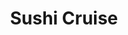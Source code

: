---
layout: place
title: "Sushi Cruise"
permalink: /new-jersey/edgewater/sushi-cruise.html
stateAbbr: NJ
stateName: New Jersey
cityName: Edgewater
seo:
  name: "Sushi Cruise"
  type: Restaurant
  links: http://www.sushi-cruise.com/
description: "Japanese eats & sushi selected off a conveyor belt in a riverside setting with a patio & NYC views. Sushi Cruise serves delicious sushi in Edgewater, New Jersey. Try fresh Japanese dishes for a great dining experience. Available for takeout, delivery, lunch, and dinner."
place_id: ChIJZ5fe_Uv2wokRUEQShWZJFHI
photos:
  - name: >-
      places/ChIJZ5fe_Uv2wokRUEQShWZJFHI/photos/AeeoHcKQUbeeY5nRj1V8nGScsXr_tSLStzbIi7AqvAX4QuqzFf7AVWAdrrmbRoROdjTRokUbkiFUMbWg-iHSQC-RtAaApS6fQPZlsvjwS8lnDIKF1XXuY7OaCS_qEYpl2yP_CbL32NVQF92Khq3JJoz1yhCguU77U81xs9TlMeOTyHAPDByIxzwzB8cJ8oHowvbhXRm4MDbgvR7OawzmTwNB69PlHkcFAeCxljHnDEpDBu7ccqFYdZU2Ce2jSCDROmlg2B58M2gLFQxK62woFlWJSbIQD73swU9zQ_0CZTx2PvfLRg
    widthPx: 3200
    heightPx: 4800
    authorAttributions:
      - displayName: Sushi Cruise
        uri: https://maps.google.com/maps/contrib/114124104167406485480
        photoUri: >-
          https://lh3.googleusercontent.com/a-/ALV-UjUWCKZK9groVLRLf6BlpYkANXZJp0q0wHnBxNbFgUcER9GV9DE=s100-p-k-no-mo
    flagContentUri: >-
      https://www.google.com/local/imagery/report/?cb_client=maps_api_places.places_api&image_key=!1e10!2sAF1QipNkxl3utKTBdKw9xIB2MSggSp2CeIf_d5nZrZzu&hl=en-US
    googleMapsUri: >-
      https://www.google.com/maps/place//data=!3m4!1e2!3m2!1sAF1QipNkxl3utKTBdKw9xIB2MSggSp2CeIf_d5nZrZzu!2e10!4m2!3m1!1s0x89c2f64bfdde9767:0x7214496685124450
  - name: >-
      places/ChIJZ5fe_Uv2wokRUEQShWZJFHI/photos/AeeoHcJXjjvXbpwF6wp-OZrEDZw58CGniQ2g7ZG2Mu7EkWCjta5ixvRdnyUXdZB9VYVxNxE2W5FU_NOeYzzEzib9NsoivwEHb-TXdKpU3rSgR7jfUqnT7XnTTAlJ_N8Awb94e_iWFWO4uKb2h7q0kARtZWKEzElTr1rVlXlOPuh33rTIL80GnzvPL9_fZWrkuEE9Mc74B4WYlqYRunP68IetYs8f6EOcjqhi7v5qv38nuCv3smswRgyAYxMe8zsxmtAXaseGs2zCX81rUaLYeDsOQz2q5O5VDqty54B-X09fomMIQVxDlk1GAT_9EcuvPHYJOHlz8RCqvk6Xi5M02CY4jrR-zTwoZmBwS5ecFD8fja7qeelXjC_bPD5nZveigjgne8OTJ9wcJErrpZUTehC2xdu2qOtYiwSQXZlfuyy6fBhuVgk
    widthPx: 4032
    heightPx: 3024
    authorAttributions:
      - displayName: Erzsebet M
        uri: https://maps.google.com/maps/contrib/114372336849964847549
        photoUri: >-
          https://lh3.googleusercontent.com/a/ACg8ocLIipDoQWdX2JGa43woW5QQxpnlKNLJaQRNQKfX6CTlHTYUgw=s100-p-k-no-mo
    flagContentUri: >-
      https://www.google.com/local/imagery/report/?cb_client=maps_api_places.places_api&image_key=!1e10!2sCIHM0ogKEICAgMCIianviAE&hl=en-US
    googleMapsUri: >-
      https://www.google.com/maps/place//data=!3m4!1e2!3m2!1sCIHM0ogKEICAgMCIianviAE!2e10!4m2!3m1!1s0x89c2f64bfdde9767:0x7214496685124450
  - name: >-
      places/ChIJZ5fe_Uv2wokRUEQShWZJFHI/photos/AeeoHcIqVmCIXV5zZo8iqDtOstxLc6Mp9oA0s3Bjk8eBQav8BSZhOU09QQYd9ZU88fscOOcC_7pbeceFK_szJ9DzJXxThaH20XTlBrBi-R4Oq2sa1nxTr2Lw5SG8DVYbpe0T02HQfnA1RQMNv2ssFipffmaAUbRrv7I1KzOXGXHwuvLp3C9ppUS74PXKjTtWnNF86Ve-Kp_W2UUhfesN5T46jFilKW45AVA2Vw9ASNR_fyd8ToZRvQdGGBP-IWPeFOj8GzV3__3K-A0VhVgu4_5haPAncKAkN2Z03304VnBsNQ5YVLeAlmgkZoSOgJ6t7I4MTI1098_mgQOBRWbgphMrE8yfz7G6uDylO5ls_tYgzq1p1QHlPGEf2w2GHpAI3kJYopBHpB6FhNseKPLCeoIokzZPUqWSHgL7i3mIdHh-yO9SkOQ1
    widthPx: 4032
    heightPx: 2268
    authorAttributions:
      - displayName: Latoya Taylor
        uri: https://maps.google.com/maps/contrib/102888098488818368210
        photoUri: >-
          https://lh3.googleusercontent.com/a-/ALV-UjXor3-DQ0cvHdip2kPuzeWbuvGBRuNTiUb8zEtY3AUGacmb-5s=s100-p-k-no-mo
    flagContentUri: >-
      https://www.google.com/local/imagery/report/?cb_client=maps_api_places.places_api&image_key=!1e10!2sCIHM0ogKEICAgMDwt5aw1wE&hl=en-US
    googleMapsUri: >-
      https://www.google.com/maps/place//data=!3m4!1e2!3m2!1sCIHM0ogKEICAgMDwt5aw1wE!2e10!4m2!3m1!1s0x89c2f64bfdde9767:0x7214496685124450
  - name: >-
      places/ChIJZ5fe_Uv2wokRUEQShWZJFHI/photos/AeeoHcIO1zxaLkNk98uQgr4_bcfMnt7LTBB0QQY_0Oe6rzboGoZ7Zjx_y0l8jh9xmavP3j87e2NV-ptmDKkm9z254N444G-QfkZgogRoGhfUv2qPoOz74GjU1fhE_uWZaUx0zKbcqL0LXby3QJjlOW_YASlKMwwDSTO0mcJ2Yyv8uzRTd5OZvGM--MYRCFGt7ftRjY6yFGdGdDpTNHLL6_wh6bk_dCATIbm5TJFC39wdUHAzmJJLYBcJ9JUkhfSPu9YR5T2DMYYyCJXbFAXasv-Ow3g0u8aeBsGd6CmEZMeswp3eDBe1qys53wOWpPBpDs6xc58P4lAOgLc4CUTB_TlN3FNZu7UEXjY98fhjFfZ4p0IpcmcRV-p6zropRABTps7ypgpFGtIacKNPCw7ts44E7N0zsmtoaGZCfF22uY-fXdi6iwE
    widthPx: 3456
    heightPx: 4608
    authorAttributions:
      - displayName: Daniel Bohorquez
        uri: https://maps.google.com/maps/contrib/118111743327396205139
        photoUri: >-
          https://lh3.googleusercontent.com/a-/ALV-UjWfVbAxiVYbl4FD3HhH69uxijyWcG1bUA7lRTAZK2cGJMlDtLcfDQ=s100-p-k-no-mo
    flagContentUri: >-
      https://www.google.com/local/imagery/report/?cb_client=maps_api_places.places_api&image_key=!1e10!2sCIHM0ogKEICAgIDk37u_5gE&hl=en-US
    googleMapsUri: >-
      https://www.google.com/maps/place//data=!3m4!1e2!3m2!1sCIHM0ogKEICAgIDk37u_5gE!2e10!4m2!3m1!1s0x89c2f64bfdde9767:0x7214496685124450
  - name: >-
      places/ChIJZ5fe_Uv2wokRUEQShWZJFHI/photos/AeeoHcLZfn5z2DdBL63vofvc-rGSX6GLJWQhcWe8x1PSwArURem-_VV6Gd4O9ZUW1Nf1FTCjYt1ZVcl2q8fyIWlgbU-ZxfFJxXqRPs0EgzoNMeqg5WHJ1iXBXDUm-l42fnV6wfF4om2eWcjUi1DO8pX_igKwsUf3R84L-daYcldeN7wSL5y0tNtmNKdvZ0rhsCyQCFCvECkvaRL6RdViBj3n_Nc_PdT4F_QQdprtLrB8x7mKm0AghDUDXv22HU0sNlwY0m-zoj8wEQHasRl80rAVmFtQ-1NxDO7XT9BqPa1eRvPEKK_vkUwEWtLLw_XoLvvys8Fv8AqjzClCThKIvYkhm2ZOnphPbMXIVdLSVkohhWW4AWgi3iWsg2aHcOSXyVLa8ZmDlIR9aJdWmJvsZCuZXg-RZajuRL956KxyFrmL0ldhODX3
    widthPx: 4800
    heightPx: 3600
    authorAttributions:
      - displayName: John Esguerra
        uri: https://maps.google.com/maps/contrib/102778974965386928456
        photoUri: >-
          https://lh3.googleusercontent.com/a/ACg8ocJXHOgImp93neLeyyxWiyuADRF97j8ItwOnE4Pp764IgQRrgw=s100-p-k-no-mo
    flagContentUri: >-
      https://www.google.com/local/imagery/report/?cb_client=maps_api_places.places_api&image_key=!1e10!2sCIHM0ogKEICAgIDti47MpQE&hl=en-US
    googleMapsUri: >-
      https://www.google.com/maps/place//data=!3m4!1e2!3m2!1sCIHM0ogKEICAgIDti47MpQE!2e10!4m2!3m1!1s0x89c2f64bfdde9767:0x7214496685124450
  - name: >-
      places/ChIJZ5fe_Uv2wokRUEQShWZJFHI/photos/AeeoHcKjYnxVjDWOo94y-dobbuWOJHV5swmHnlGAFWbW_MfbHl4yxVl61LBWSfUCoux_5idy5n44KZ-YhcZX7RnT72-C9aPoDgp831nqrhq9KlrEdBXuU8yvLBvH8mvMsU4TkBtxwVSlYYN6OAfNvw3aF6xN8flTmTk6w9qyYECRo6Y-Xqi635V1fyJ1dhHFmHUkTmI_F7hGGoEX-FeSaVuyYNKLg7eca97hgd2W8v37pGHZYEWMLaQdXpAFYT4xtBazwusVLe5IWhO3VnXEz6b88fTOnHWCueqSR_5Jv8Z70f_f9hmBBGK5r7hmpve_vTSAy-e0HWIKSI-2zaWa64TxCr__O4ufr6esWnnsSpKtih7sREY1QDR6OJIQY8NO3pgWESab2ghBcriE11NOUB-E5AEl1yDXRO4Ss2X0Wo6NyIkKc2jn
    widthPx: 3840
    heightPx: 2160
    authorAttributions:
      - displayName: DEBORA FIGUEIREDO
        uri: https://maps.google.com/maps/contrib/115661558343664384829
        photoUri: >-
          https://lh3.googleusercontent.com/a-/ALV-UjVfb0xfscOjekxqSKZQ7rJHNYFzt4-YX0zDjtbXDUUKHzp0LE7N3A=s100-p-k-no-mo
    flagContentUri: >-
      https://www.google.com/local/imagery/report/?cb_client=maps_api_places.places_api&image_key=!1e10!2sCIHM0ogKEICAgICD6Zj5vAE&hl=en-US
    googleMapsUri: >-
      https://www.google.com/maps/place//data=!3m4!1e2!3m2!1sCIHM0ogKEICAgICD6Zj5vAE!2e10!4m2!3m1!1s0x89c2f64bfdde9767:0x7214496685124450
  - name: >-
      places/ChIJZ5fe_Uv2wokRUEQShWZJFHI/photos/AeeoHcKO80l4YkHcxePUaQvhL3GJ-2k3HDUrlSweUttJmd5YeEQaBnk_KK8MJVKqX1WKmBQGHUzaSllUIWtlOIxswh_tsZVEgAcqpQ4IP_8cN-e6WaAotdnib8xHa1K2OAmMFZ3YR7X_rEsH-SFWRCYUHyZ0gUZDheYBIAVUquJSnAmtb1fV5OcsXmYwcdW6qUUWuSWRx-AHJ5QIe42E2Ct1yvUy385s4BW0giddxqg2YMT9U35NgX22YDhyIWoSA4KO4_iny8clQxwjO0Jll9VWY1JxvIfC4DkP0AD99o6NTstvOrg3C4UPvd0WTEzdd6rqsCnYfj1YklyJK0aqa3qm8CZa4M1x_rbQjkjkYZX8-a3eu3DCl23Zz8wk47MNpt-TeNrNqysnjEmoPLlareEUGs_rgWRP8MOaZOHYBbJqOAbSgg
    widthPx: 3024
    heightPx: 4032
    authorAttributions:
      - displayName: Erzsebet M
        uri: https://maps.google.com/maps/contrib/114372336849964847549
        photoUri: >-
          https://lh3.googleusercontent.com/a/ACg8ocLIipDoQWdX2JGa43woW5QQxpnlKNLJaQRNQKfX6CTlHTYUgw=s100-p-k-no-mo
    flagContentUri: >-
      https://www.google.com/local/imagery/report/?cb_client=maps_api_places.places_api&image_key=!1e10!2sCIHM0ogKEICAgMCIianvSA&hl=en-US
    googleMapsUri: >-
      https://www.google.com/maps/place//data=!3m4!1e2!3m2!1sCIHM0ogKEICAgMCIianvSA!2e10!4m2!3m1!1s0x89c2f64bfdde9767:0x7214496685124450
  - name: >-
      places/ChIJZ5fe_Uv2wokRUEQShWZJFHI/photos/AeeoHcKHSEDueNcjjb3UgyugZch29-l3IlfNI89P8V341BxtFKb2PVpnmhRAfmGB4JIMtM-Hs_4wlBvRfw4EiCVOmRHMzzPu4-bXHhP_KYMZnD-IB7QLF01eglrAW0_46B8SCSVnZ4xO0JEvteXLta8aaXeM34IJGzS_T6XXvrEyJD4hfuF4KzcVNKpEiGHQGrJNsEOhHZfVwjONVkXya-eyIqO-48Myj5OE2hYtpeh2-XqqOD0pn7aEpooOGiJ7oByI-pC2mKFX3qE2mV5_pk2t0r1qK2UhF7aImM7MMphghimd8DtZXyxCZkVxSW7M5MW_noWMSUCN8pZt8BP52TlHEIPPS35PXZWXCqOEgPL_5_y5WI-xwEc_VfgBq-dQ4_PS7F5JFhUpYeiED0__B1hia8qrZSxKdCcgaHPL1cBaGilAVg
    widthPx: 3024
    heightPx: 4032
    authorAttributions:
      - displayName: Erzsebet M
        uri: https://maps.google.com/maps/contrib/114372336849964847549
        photoUri: >-
          https://lh3.googleusercontent.com/a/ACg8ocLIipDoQWdX2JGa43woW5QQxpnlKNLJaQRNQKfX6CTlHTYUgw=s100-p-k-no-mo
    flagContentUri: >-
      https://www.google.com/local/imagery/report/?cb_client=maps_api_places.places_api&image_key=!1e10!2sCIHM0ogKEICAgMCIianvMA&hl=en-US
    googleMapsUri: >-
      https://www.google.com/maps/place//data=!3m4!1e2!3m2!1sCIHM0ogKEICAgMCIianvMA!2e10!4m2!3m1!1s0x89c2f64bfdde9767:0x7214496685124450
  - name: >-
      places/ChIJZ5fe_Uv2wokRUEQShWZJFHI/photos/AeeoHcKbSEBgrVaFJRXJfTT6Y5j1Vfn1FW3_5oBafLfszv7nU3dBrJ1yb74SuKwPJz_JgwUgVCizFNCBOjKCVOXbu_RZGMfVEICx4Wwm5kkiKGW1cO-ayp7pibSfqcmA0vtOm6XoNTo4oK-MyUZJf-2Hzaa7zjuWJbLGOhPFoq4XF082QQrnTZtNRYAmtLRefUog6iM1BYOND-mjp6e4WQyucJ1CBxsEPdnCmQ6FthDMcnhmQ3O7Fx9oBS_Mw8IFDmUpGV6is8c-SnElUa7ufJpYT3lrGEq1f1bmBsc6KqsmWUdu6zLIE7Xy5irOof5WisszhEpYbi11giXg5rejuwPYEm_YKp5rTjQRxuWCtu94n0fJmp0ugprQWOikX2rdXCXZXIN_Byl3lI5Xwg_-bE19FOHgO41qA1eEqx7pfOtsKpyqlw
    widthPx: 4032
    heightPx: 3024
    authorAttributions:
      - displayName: Elina Policastro
        uri: https://maps.google.com/maps/contrib/107715548274914431324
        photoUri: >-
          https://lh3.googleusercontent.com/a-/ALV-UjXRvN752Ru4NOURjwF_SxOzuG6OkyXJ8xFiBEgFdLrcznmFw8Ye=s100-p-k-no-mo
    flagContentUri: >-
      https://www.google.com/local/imagery/report/?cb_client=maps_api_places.places_api&image_key=!1e10!2sCIHM0ogKEICAgICzx9y3Fg&hl=en-US
    googleMapsUri: >-
      https://www.google.com/maps/place//data=!3m4!1e2!3m2!1sCIHM0ogKEICAgICzx9y3Fg!2e10!4m2!3m1!1s0x89c2f64bfdde9767:0x7214496685124450
  - name: >-
      places/ChIJZ5fe_Uv2wokRUEQShWZJFHI/photos/AeeoHcJ4Bi-HD1VJnPCYCH4XwNpjoDm4mYIWGzt8VfcalOYk57N_fEuyXG4GzMsoUZ6w7ZEmIEmPzCEJFxL9kCBqxESob6QT-0caNUIeES5VXK6B6y6KkQRpt7JzySlCUQyzcfTGvKGIF0XHvpBGuFxovyVloyrPm9Bpf95cCqAv8HJncrAT4mlUjIo6N6AqzUfgOJxjCU6hPug2AyE93mjANwqRUarxosDnjCx2BLlP_0QI8YJHXSO6SPS6mHsiFEdsTbfZqqZB71r9isO2rcBHijKScVwDqJCCs_5JpwsbFOIHR-DvFvMFfu8cSnvkIKW2q7bihAlXz-qp7NagYk6gnZ3TkGIowQWyx_3r04u6scGHg6bDXlbcQuuAfloYksl61oBrXe-z96atzvEcpzhKPVO62sdsBoXUzJcQXzHGw93W3Q
    widthPx: 3024
    heightPx: 3024
    authorAttributions:
      - displayName: Melody de Castro
        uri: https://maps.google.com/maps/contrib/111227285226112164234
        photoUri: >-
          https://lh3.googleusercontent.com/a-/ALV-UjW160nenoY-5Rf9SEQoJgoTTLlNAyP2ng6j3uJORyNn5bMjZCrCCg=s100-p-k-no-mo
    flagContentUri: >-
      https://www.google.com/local/imagery/report/?cb_client=maps_api_places.places_api&image_key=!1e10!2sCIHM0ogKEICAgICHzLqaBw&hl=en-US
    googleMapsUri: >-
      https://www.google.com/maps/place//data=!3m4!1e2!3m2!1sCIHM0ogKEICAgICHzLqaBw!2e10!4m2!3m1!1s0x89c2f64bfdde9767:0x7214496685124450
address: '725 River Rd #51, Edgewater, NJ 07020, USA'
street: '725 River Rd #51'
city: Edgewater
state: NJ
zip: '07020'
country: USA
neighborhood: null
latitude: '40.818366'
longitude: '-73.977259'
accessibility_options:
  wheelchairAccessibleParking: true
  wheelchairAccessibleEntrance: true
  wheelchairAccessibleRestroom: true
  wheelchairAccessibleSeating: true
business_status: OPERATIONAL
name: Sushi Cruise
google_maps_links:
  directionsUri: >-
    https://www.google.com/maps/dir//''/data=!4m7!4m6!1m1!4e2!1m2!1m1!1s0x89c2f64bfdde9767:0x7214496685124450!3e0
  placeUri: https://maps.google.com/?cid=8220275924526056528
  writeAReviewUri: >-
    https://www.google.com/maps/place//data=!4m3!3m2!1s0x89c2f64bfdde9767:0x7214496685124450!12e1
  reviewsUri: >-
    https://www.google.com/maps/place//data=!4m4!3m3!1s0x89c2f64bfdde9767:0x7214496685124450!9m1!1b1
  photosUri: >-
    https://www.google.com/maps/place//data=!4m3!3m2!1s0x89c2f64bfdde9767:0x7214496685124450!10e5
primary_type: Japanese Restaurant
opening_hours:
  regular: null
  current: null
secondary_opening_hours:
  regular:
    weekdayDescriptions: null
    type: null
  current:
    weekdayDescriptions: null
    type: null
phone: (201) 313-3611
price_level: PRICE_LEVEL_MODERATE
price_range: $30 &ndash; $50
rating: '4.2'
rating_count: 0
website: http://www.sushi-cruise.com/
reviews:
  - name: >-
      places/ChIJZ5fe_Uv2wokRUEQShWZJFHI/reviews/ChZDSUhNMG9nS0VJQ0FnTUNJaWFudkVBEAE
    relativePublishTimeDescription: a week ago
    rating: 5
    text:
      text: Great place , love the scenery! Relaxing restaurant. Loved the udon soup
      languageCode: en
    originalText:
      text: Great place , love the scenery! Relaxing restaurant. Loved the udon soup
      languageCode: en
    authorAttribution:
      displayName: Erzsebet M
      uri: https://www.google.com/maps/contrib/114372336849964847549/reviews
      photoUri: >-
        https://lh3.googleusercontent.com/a/ACg8ocLIipDoQWdX2JGa43woW5QQxpnlKNLJaQRNQKfX6CTlHTYUgw=s128-c0x00000000-cc-rp-mo-ba3
    publishTime: '2025-04-03T01:25:39.197282Z'
    flagContentUri: >-
      https://www.google.com/local/review/rap/report?postId=ChZDSUhNMG9nS0VJQ0FnTUNJaWFudkVBEAE&d=17924085&t=1
    googleMapsUri: >-
      https://www.google.com/maps/reviews/data=!4m6!14m5!1m4!2m3!1sChZDSUhNMG9nS0VJQ0FnTUNJaWFudkVBEAE!2m1!1s0x89c2f64bfdde9767:0x7214496685124450
  - name: >-
      places/ChIJZ5fe_Uv2wokRUEQShWZJFHI/reviews/ChZDSUhNMG9nS0VJQ0FnTUNJcUxmQUlREAE
    relativePublishTimeDescription: 2 weeks ago
    rating: 5
    text:
      text: >-
        Couldn't find any where open late Friday evening to eat stumble on this
        hidden gem. Food was authentic and very good!

        Picture are after I started eating was so hungry.
      languageCode: en
    originalText:
      text: >-
        Couldn't find any where open late Friday evening to eat stumble on this
        hidden gem. Food was authentic and very good!

        Picture are after I started eating was so hungry.
      languageCode: en
    authorAttribution:
      displayName: T Tootle
      uri: https://www.google.com/maps/contrib/114651845416769963841/reviews
      photoUri: >-
        https://lh3.googleusercontent.com/a-/ALV-UjUMyOkI9KwQ9TPCsYr6vbyCJ-XEaPczC2Iiq3qcAvy_gjGWpwGdkA=s128-c0x00000000-cc-rp-mo-ba4
    publishTime: '2025-03-29T21:58:28.056885Z'
    flagContentUri: >-
      https://www.google.com/local/review/rap/report?postId=ChZDSUhNMG9nS0VJQ0FnTUNJcUxmQUlREAE&d=17924085&t=1
    googleMapsUri: >-
      https://www.google.com/maps/reviews/data=!4m6!14m5!1m4!2m3!1sChZDSUhNMG9nS0VJQ0FnTUNJcUxmQUlREAE!2m1!1s0x89c2f64bfdde9767:0x7214496685124450
  - name: >-
      places/ChIJZ5fe_Uv2wokRUEQShWZJFHI/reviews/ChZDSUhNMG9nS0VJQ0FnSURMczZlek1REAE
    relativePublishTimeDescription: 9 months ago
    rating: 5
    text:
      text: >-
        Came to Sushi Cruise with my brother, father, and mother after Church on
        June 30th, 2024 in the afternoon for the first time. Here are my notes:

        •Food- Amazing hot tea, Would highly recommend. Food presentation is
        beautiful and tastes just as good as it looks. Highly recommend the
        octopus balls, they were fantastic. Great sushi, again amazing
        presentation.

        •Staff- very nice staff, accommodating, however the server did
        accidentally drop the dirty plates on my mother and in return gave
        dessert. Very kind staff overall and very respectful.

        •Wait time- fast food delivery. No wait to be seated.

        12:34 ordered

        12;37 received soup and salad

        12:45 appetizers

        12:54 sushi arrived

        •Atmosphere- Very team-like atmosphere, very kind and understanding,
        very accommodating, casual, good place for dinner after church or a
        lunch date pretty views of NYC, romantic outdoor dock-like seating area!
        Good music lots of smiles.

        •Dessert- 1:13 ordered

        1:21 (great presentation/smell) AMAZING TASTE!! 10/10 get the banana
        split with matcha ice cream it is heavenly, in my opinion.

        •Price- $162.50 plus 30 dollar tip with free dessert.

        •Final notes:

        Great staff, lovely presentation, family friendly atmosphere, delicious
        food, and an overall good experience
      languageCode: en
    originalText:
      text: >-
        Came to Sushi Cruise with my brother, father, and mother after Church on
        June 30th, 2024 in the afternoon for the first time. Here are my notes:

        •Food- Amazing hot tea, Would highly recommend. Food presentation is
        beautiful and tastes just as good as it looks. Highly recommend the
        octopus balls, they were fantastic. Great sushi, again amazing
        presentation.

        •Staff- very nice staff, accommodating, however the server did
        accidentally drop the dirty plates on my mother and in return gave
        dessert. Very kind staff overall and very respectful.

        •Wait time- fast food delivery. No wait to be seated.

        12:34 ordered

        12;37 received soup and salad

        12:45 appetizers

        12:54 sushi arrived

        •Atmosphere- Very team-like atmosphere, very kind and understanding,
        very accommodating, casual, good place for dinner after church or a
        lunch date pretty views of NYC, romantic outdoor dock-like seating area!
        Good music lots of smiles.

        •Dessert- 1:13 ordered

        1:21 (great presentation/smell) AMAZING TASTE!! 10/10 get the banana
        split with matcha ice cream it is heavenly, in my opinion.

        •Price- $162.50 plus 30 dollar tip with free dessert.

        •Final notes:

        Great staff, lovely presentation, family friendly atmosphere, delicious
        food, and an overall good experience
      languageCode: en
    authorAttribution:
      displayName: genesis dagdayan
      uri: https://www.google.com/maps/contrib/116775467243428117363/reviews
      photoUri: >-
        https://lh3.googleusercontent.com/a-/ALV-UjVvG8ZQFwnf6QBKu0-SBb6j2fMdZeBydEtCdn8IAdNsPrqGlc0M=s128-c0x00000000-cc-rp-mo
    publishTime: '2024-06-30T17:50:01.041717Z'
    flagContentUri: >-
      https://www.google.com/local/review/rap/report?postId=ChZDSUhNMG9nS0VJQ0FnSURMczZlek1REAE&d=17924085&t=1
    googleMapsUri: >-
      https://www.google.com/maps/reviews/data=!4m6!14m5!1m4!2m3!1sChZDSUhNMG9nS0VJQ0FnSURMczZlek1REAE!2m1!1s0x89c2f64bfdde9767:0x7214496685124450
  - name: >-
      places/ChIJZ5fe_Uv2wokRUEQShWZJFHI/reviews/ChdDSUhNMG9nS0VJQ0FnSURKMGV2MDl3RRAB
    relativePublishTimeDescription: a year ago
    rating: 5
    text:
      text: >-
        Amazing view with amazing food! One of the best sushi place I've ever
        been!! You definitely need to try the volcano roll, crab salad and
        shrimp tempura. After the food don't forget to get the green tea tempura
        ice cream. Yum.
      languageCode: en
    originalText:
      text: >-
        Amazing view with amazing food! One of the best sushi place I've ever
        been!! You definitely need to try the volcano roll, crab salad and
        shrimp tempura. After the food don't forget to get the green tea tempura
        ice cream. Yum.
      languageCode: en
    authorAttribution:
      displayName: Rüya Yürek
      uri: https://www.google.com/maps/contrib/104997791004595611548/reviews
      photoUri: >-
        https://lh3.googleusercontent.com/a-/ALV-UjV7-xq62aspgxJov84xi2AhNXuOYvqW9G9TGaOHEinTWneR46-sSQ=s128-c0x00000000-cc-rp-mo-ba4
    publishTime: '2023-11-10T01:59:54.359787Z'
    flagContentUri: >-
      https://www.google.com/local/review/rap/report?postId=ChdDSUhNMG9nS0VJQ0FnSURKMGV2MDl3RRAB&d=17924085&t=1
    googleMapsUri: >-
      https://www.google.com/maps/reviews/data=!4m6!14m5!1m4!2m3!1sChdDSUhNMG9nS0VJQ0FnSURKMGV2MDl3RRAB!2m1!1s0x89c2f64bfdde9767:0x7214496685124450
  - name: >-
      places/ChIJZ5fe_Uv2wokRUEQShWZJFHI/reviews/ChZDSUhNMG9nS0VJQ0FnSURKdHUtSGFBEAE
    relativePublishTimeDescription: a year ago
    rating: 5
    text:
      text: >-
        This is a great casual spot for sushi 👌 the BYOB option and the
        beautiful views are great. The sushi is always fresh and tasty. I
        enjoyed the godzila roll, the volcano roll and the shrimp tempora roll
        🍤 the tuna tar tar and dumplings are nice starters. There is a wait
        when they are busy but it's never too bad. I enjoy my visits here 🍣
      languageCode: en
    originalText:
      text: >-
        This is a great casual spot for sushi 👌 the BYOB option and the
        beautiful views are great. The sushi is always fresh and tasty. I
        enjoyed the godzila roll, the volcano roll and the shrimp tempora roll
        🍤 the tuna tar tar and dumplings are nice starters. There is a wait
        when they are busy but it's never too bad. I enjoy my visits here 🍣
      languageCode: en
    authorAttribution:
      displayName: Michelle Madariaga
      uri: https://www.google.com/maps/contrib/103964825935656790981/reviews
      photoUri: >-
        https://lh3.googleusercontent.com/a-/ALV-UjUG4amG_WU_bUcUvLeJOs-_39fHAbanj6NTB-g7PupomO3gSSyf=s128-c0x00000000-cc-rp-mo-ba4
    publishTime: '2023-07-16T19:08:24.793824Z'
    flagContentUri: >-
      https://www.google.com/local/review/rap/report?postId=ChZDSUhNMG9nS0VJQ0FnSURKdHUtSGFBEAE&d=17924085&t=1
    googleMapsUri: >-
      https://www.google.com/maps/reviews/data=!4m6!14m5!1m4!2m3!1sChZDSUhNMG9nS0VJQ0FnSURKdHUtSGFBEAE!2m1!1s0x89c2f64bfdde9767:0x7214496685124450
parking_options:
  freeParkingLot: true
  freeStreetParking: true
payment_options:
  acceptsCreditCards: true
  acceptsDebitCards: true
  acceptsCashOnly: false
  acceptsNfc: true
allow_dogs: null
curbside_pickup: false
delivery: true
dine_in: true
good_for_children: true
good_for_groups: true
good_for_sports: false
live_music: false
menu_for_children: false
outdoor_seating: true
reservable: null
restroom: true
serves_beer: null
serves_breakfast: false
serves_brunch: false
serves_cocktails: false
serves_coffee: false
serves_dinner: true
serves_dessert: true
serves_lunch: true
serves_vegetarian_food: true
serves_wine: true
takeout: true
update_category: essentials
summary: >-
  Japanese eats & sushi selected off a conveyor belt in a riverside setting with
  a patio & NYC views.

---